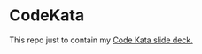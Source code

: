 # CodeKata
This repo just to contain my [Code Kata slide deck.](https://github.com/lunky/CodeKata/blob/master/Code%20Kata.pptx)
